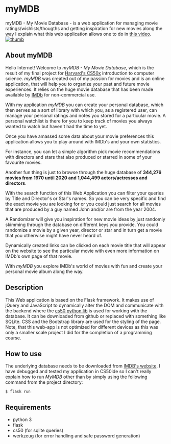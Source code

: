 # myMDB
myMDB - My Movie Database - is a web application for managing movie ratings/wishlists/thougths and getting inspiration for new movies along the way
I explain what this web application allows one to do in [this video](https://youtu.be/81mJzrJcSQ4).
[![thumb](https://user-images.githubusercontent.com/64498892/129455313-65a9fce7-fd36-4f7a-93d7-7afff6c0b023.jpg)](https://youtu.be/81mJzrJcSQ4)


## About myMDB

Hello Internet! Welcome to *myMDB - My Movie Database*, which is the result of my final project for [Harvard's CS50x](https://cs50.harvard.edu/x/2020/) introduction to computer science. *myMDB* was created out of my passion for movies and is an online application, that will help you to organize your past and future movie experiences. It relies on the huge movie database that has been made available by [IMDb](https://www.imdb.com/) for non-commercial use.

With my application *myMDB* you can create your personal database, which then serves as a sort of library with which you, as a registered user, can manage your personal ratings and notes you stored for a particular movie. A personal watchlist is there for you to keep track of movies you always wanted to watch but haven't had the time to yet.

Once you have amassed some data about your movie preferences this application allows you to play around with IMDb's and your own statistics.

For instance, you can let a simple algorithm pick movie recommendations with directors and stars that also produced or starred in some of your favourite movies.

Another fun thing is just to browse through the huge database of **344,276 movies from 1970 until 2020 and 1,044,499 actors/actresses and directors**.

With the search function of this Web Application you can filter your queries by Title and Director's or Star's names. So you can be very specific and find the exact movie you are looking for or you could just search for all movies that are produced by a guy named John and/or are from the year 2004. 

A Randomizer will give you inspiration for new movie ideas by just randomly skimming through the database on different keys you provide. You could randomize a movie by a given year, director or star and in turn get a movie that you otherwise might have never heard of.

Dynamically created links can be clicked on each movie title that will appear on the website to see the particular movie with even more information on IMDb's own page of that movie.

With *myMDB* you explore IMDb's world of movies with fun and create your personal movie album along the way.

## Description

This Web application is based on the Flask framework. It makes use of jQuery and JavaScript to dynamically alter the DOM and communicate with the backend where the [cs50 python lib](https://github.com/cs50/python-cs50) is used for working with the database. It can be downloaded from github or replaced with something like SQLite. CSS and the Bootstrap library are used for the styling of the page. 
Note, that this web-app is not optimized for different devices as this was only a smaller scale project I did for the completion of a programming course.

## How to use

The underlying database needs to be downloaded from [IMDB's website](https://datasets.imdbws.com/).
I have debugged and tested my application in CS50ide so I can't really explain how to run *MyMDB* other than by simply using the following command from the project directory:

```
$ flask run
```

## Requirements

- python 3
- flask
- cs50 (for sqlite queries)
- werkzeug (for error handling and safe password generation)
